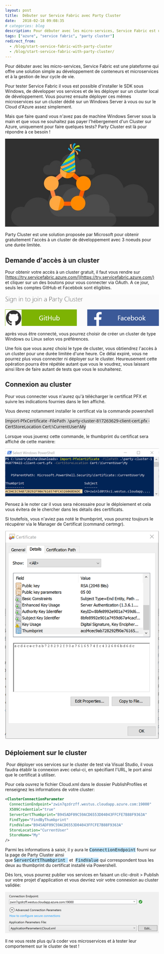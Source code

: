 ```yaml
---
layout: post
title:  Débuter sur Service Fabric avec Party Cluster
date:   2018-02-18 09:08:35
# categories: blog
description: Pour débuter avec les micro-services, Service Fabric est une plateforme qui offre une solution simple au développement de conteneurs et microservices et à la gestion de leur cycle de vie. Mais que faire quand vous n'avez pas de machine Windows Server sous la main et que vous ne souhaitez pas payer l'hébergement d'un Cluster sur Azure, uniquement pour faire quelques tests? Party Cluster est là pour répondre à ce besoin !
tags: ["azure", "service fabric", "party cluster"]
redirect_from: 
  - /blog/start-service-fabric-with-party-cluster
  - /blog/start-service-fabric-with-party-cluster/
---
```


Pour débuter avec les micro-services, Service Fabric est une plateforme qui offre une solution simple au développement de conteneurs et microservices et à la gestion de leur cycle de vie.

Pour tester Service Fabric il vous est possible d'installer le SDK sous Windows, de développer vos services et de les déployer sur un cluster local de développement. Vous pourrez ensuite déployer ces mêmes microservices sur un cluster dédié sur un Windows Server à vous ou sur le Cloud d'Azure assez simplement.

Mais que faire quand vous n'avez pas de machine Windows Server sous la main et que vous ne souhaitez pas payer l'hébergement d'un Cluster sur Azure, uniquement pour faire quelques tests? Party Cluster est là pour répondre à ce besoin !

![](/assets/img/posts/partycluster-background.jpg)

Party Cluster est une solution proposée par Microsoft pour obtenir gratuitement l'accès à un cluster de développement avec 3 noeuds pour une durée limitée.

## Demande d'accès à un cluster

Pour obtenir votre accès à un cluster gratuit, il faut vous rendre sur [https://try.servicefabric.azure.com/](https://try.servicefabric.azure.com/) et cliquer sur un des boutons pour vous connecter via OAuth. A ce jour, seuls les comptes GitHub et Facebbok sont éligibles.

![](/assets/img/posts/oauth.png)

après vous être connecté, vous pourrez choisir de créer un cluster de type Windows ou Linux selon vos préférences.

Une fois que vous aurez choisi le type de cluster, vous obtiendrez l'accès à un cluster pour une durée limitée d'une heure. Ce délai expiré, vous ne pourrez plus vous connecter ni déployer sur le cluster. Heureusement cette opération pourra être répétée autant que vous le voudrez, vous laissant ainsi libre de faire autant de tests que vous le souhaiterez.

## Connexion au cluster

Pour vous connecter vous n'aurez qu'à télécharger le certificat PFX et suivre les indications fournies dans le lien affiché.

Vous devrez notamment installer le certificat via la commande powershell

<span style="font-family: 'Segoe UI', 'Segoe WP', Tahoma, Arial, sans-serif; background-color: #dddddd;">Import-PfxCertificate -FilePath .\party-cluster-817263629-client-cert.pfx -CertStoreLocation Cert:\CurrentUser\My</span>

Lorsque vous jouerez cette commande, le thumbprint du certificat sera affiché de cette manière:

![](/assets/img/posts/pfx_ps_import.png)

Pensez à le noter car il vous sera nécessaire pour le déploiement et cela vous évitera de le chercher dans les détails des certificats.

Si toutefois, vous n'aviez pas noté le thumbprint, vous pourrez toujours le récupérer via le Manager de Certificat (command certmgr).

![](/assets/img/posts/certificate_thumprint.png)

## Déploiement sur le cluster

 Pour déployer vos services sur le cluster de test via Visual Studio, il vous faudra établir la connexion avec celui-ci, en spécifiant l'URL, le port ainsi que le certificat à utiliser.

Pour cela ouvrez le fichier Cloud.xml dans le dossier PublishProfiles et renseignez les informations de votre cluster:

```xml
<ClusterConnectionParameter
  ConnectionEndpoint="zwin7qzdrzff.westus.cloudapp.azure.com:19000"
  X509Credential="true"
  ServerCertThumbprint="B945ADF09C59ACD6553D04043FFCFE7B88F9363A"
  FindType="FindByThumbprint"
  FindValue="B945ADF09C59ACD6553D04043FFCFE7B88F9363A"
  StoreLocation="CurrentUser"
  StoreName="My"
/>
```

Parmi les informations à saisir, il y aura le <span style="font-family: monospace; background-color: #bfe6ff;">ConnectionEndpoint</span> fourni sur la page de Party Cluster ainsi que <span style="background-color: #bfe6ff; font-family: monospace;">ServerCertThumbprint </span> et  <span style="background-color: #bfe6ff; font-family: monospace;">FindValue</span> qui correspondent tous les deux au thumbprint du certificat installé via Powershell.

Dès lors, vous pourrez publier vos services en faisant un clic-droit > Publish sur votre projet d'application et vous devriez voir votre connexion au cluster validée:

![](/assets/img/posts/vs-publish.png)

Il ne vous reste plus qu'à coder vos microservices et à tester leur comportement sur le cluster de test !